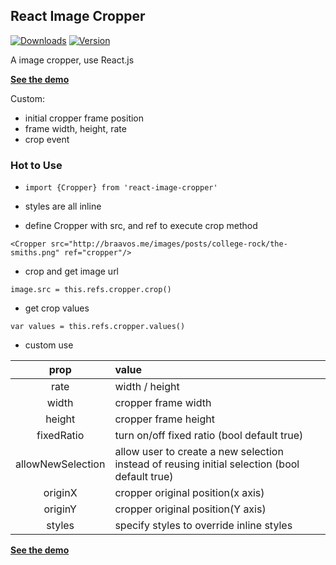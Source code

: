 ## React Image Cropper

[![Downloads](https://img.shields.io/npm/dt/react-image-cropper.svg)](https://www.npmjs.com/package/react-image-cropper)
[![Version](https://img.shields.io/npm/v/react-image-cropper.svg)](https://www.npmjs.com/package/react-image-cropper)

A image cropper, use React.js

**[See the demo](http://braavos.me/react-image-cropper/)**

Custom:

+ initial cropper frame position 
+ frame width, height, rate
+ crop event

### Hot to Use

+ `import {Cropper} from 'react-image-cropper'`

+ styles are all inline

+ define Cropper with src, and ref to execute crop method  

```
<Cropper src="http://braavos.me/images/posts/college-rock/the-smiths.png" ref="cropper"/>
```

+ crop and get image url

`image.src = this.refs.cropper.crop()`

+ get crop values

`var values = this.refs.cropper.values()`

+ custom use

| prop  |  value   |
|:-------:|:--------|
| rate | width / height |
| width | cropper frame width |
| height | cropper frame height |
| fixedRatio | turn on/off fixed ratio (bool default true) |
| allowNewSelection | allow user to create a new selection instead of reusing initial selection (bool default true) |
| originX | cropper original position(x axis)|
| originY | cropper original position(Y axis)|
| styles | specify styles to override inline styles |


**[See the demo](http://braavos.me/react-image-cropper/)**

